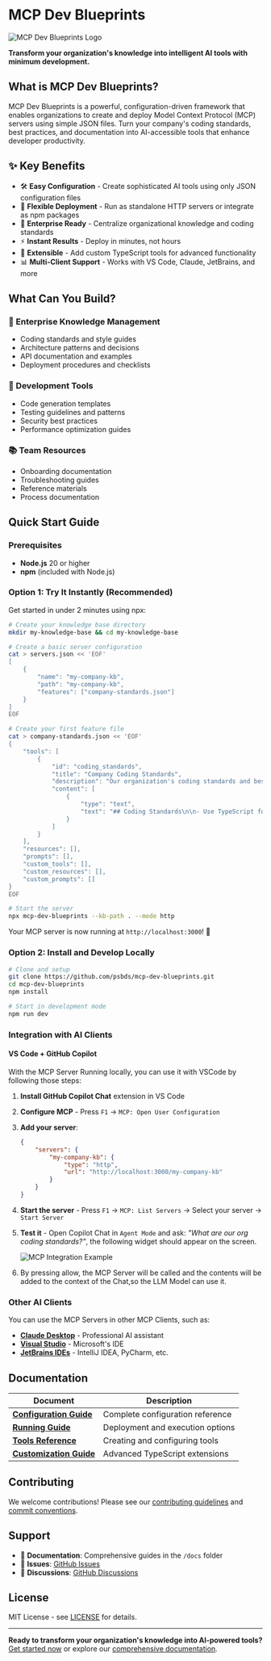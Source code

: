 # MCP Dev Blueprints

![MCP Dev Blueprints Logo](docs/assets/logo.png)

**Transform your organization's knowledge into intelligent AI tools with minimum development.**

## What is MCP Dev Blueprints?

MCP Dev Blueprints is a powerful, configuration-driven framework that enables organizations to create and deploy Model Context Protocol (MCP) servers using simple JSON files. Turn your company's coding standards, best practices, and documentation into AI-accessible tools that enhance developer productivity.

## ✨ Key Benefits

- 🛠️ **Easy Configuration** - Create sophisticated AI tools using only JSON configuration files
- 🚀 **Flexible Deployment** - Run as standalone HTTP servers or integrate as npm packages
- 🏢 **Enterprise Ready** - Centralize organizational knowledge and coding standards
- ⚡ **Instant Results** - Deploy in minutes, not hours
- 🔧 **Extensible** - Add custom TypeScript tools for advanced functionality
- 📊 **Multi-Client Support** - Works with VS Code, Claude, JetBrains, and more


## What Can You Build?

### 🏢 Enterprise Knowledge Management
- Coding standards and style guides
- Architecture patterns and decisions
- API documentation and examples
- Deployment procedures and checklists

### 🔧 Development Tools
- Code generation templates
- Testing guidelines and patterns
- Security best practices
- Performance optimization guides

### 📚 Team Resources
- Onboarding documentation
- Troubleshooting guides
- Reference materials
- Process documentation

## Quick Start Guide

### Prerequisites

- **Node.js** 20 or higher
- **npm** (included with Node.js)

### Option 1: Try It Instantly (Recommended)

Get started in under 2 minutes using npx:

```bash
# Create your knowledge base directory
mkdir my-knowledge-base && cd my-knowledge-base

# Create a basic server configuration
cat > servers.json << 'EOF'
[
    {
        "name": "my-company-kb",
        "path": "my-company-kb", 
        "features": ["company-standards.json"]
    }
]
EOF

# Create your first feature file
cat > company-standards.json << 'EOF'
{
    "tools": [
        {
            "id": "coding_standards",
            "title": "Company Coding Standards",
            "description": "Our organization's coding standards and best practices.",
            "content": [
                {
                    "type": "text",
                    "text": "## Coding Standards\n\n- Use TypeScript for all new projects\n- Follow ESLint configuration\n- Write unit tests with >80% coverage\n- Use conventional commit messages"
                }
            ]
        }
    ],
    "resources": [],
    "prompts": [],
    "custom_tools": [],
    "custom_resources": [],
    "custom_prompts": []
}
EOF

# Start the server
npx mcp-dev-blueprints --kb-path . --mode http
```

Your MCP server is now running at `http://localhost:3000`! 🎉

### Option 2: Install and Develop Locally

```bash
# Clone and setup
git clone https://github.com/psbds/mcp-dev-blueprints.git
cd mcp-dev-blueprints
npm install

# Start in development mode
npm run dev
```

### Integration with AI Clients

#### VS Code + GitHub Copilot

With the MCP Server Running locally, you can use it with VSCode by following those steps:

1. **Install GitHub Copilot Chat** extension in VS Code

2. **Configure MCP** - Press `F1` → `MCP: Open User Configuration`

3. **Add your server**:
   ```json
   {
       "servers": {
           "my-company-kb": {
               "type": "http",
               "url": "http://localhost:3000/my-company-kb"
           }
       }
   }
   ```

4. **Start the server** - Press `F1` → `MCP: List Servers` → Select your server → `Start Server`

5. **Test it** - Open Copilot Chat in `Agent Mode` and ask: *"What are our org coding standards?"*, the following widget should appear on the screen.

    ![MCP Integration Example](docs/assets/quickstart_1.png)

6. By pressing allow, the MCP Server will be called and the contents will be added to the context of the Chat,so the LLM Model can use it.
### Other AI Clients

You can use the MCP Servers in other MCP Clients, such as: 
- **[Claude Desktop](https://docs.claude.com/en/docs/claude-code/mcp)** - Professional AI assistant
- **[Visual Studio](https://learn.microsoft.com/en-us/visualstudio/ide/mcp-servers?view=vs-2022)** - Microsoft's IDE
- **[JetBrains IDEs](https://www.jetbrains.com/help/idea/mcp-server.html)** - IntelliJ IDEA, PyCharm, etc.

## Documentation

| Document | Description |
|----------|-------------|
| **[Configuration Guide](docs/CONFIGURATION.md)** | Complete configuration reference |
| **[Running Guide](docs/RUNNING.md)** | Deployment and execution options |
| **[Tools Reference](docs/TOOLS.md)** | Creating and configuring tools |
| **[Customization Guide](docs/CUSTOMIZING.md)** | Advanced TypeScript extensions |

## Contributing

We welcome contributions! Please see our [contributing guidelines](CONTRIBUTING.md) and [commit conventions](docs/COMMIT_CONVENTION.md).

## Support

- 📖 **Documentation**: Comprehensive guides in the `/docs` folder
- 🐛 **Issues**: [GitHub Issues](https://github.com/psbds/mcp-dev-blueprints/issues)
- 💬 **Discussions**: [GitHub Discussions](https://github.com/psbds/mcp-dev-blueprints/discussions)

## License

MIT License - see [LICENSE](docs/LICENSE) for details.

---

**Ready to transform your organization's knowledge into AI-powered tools?** [Get started now](#quick-start-guide) or explore our [comprehensive documentation](docs/).
